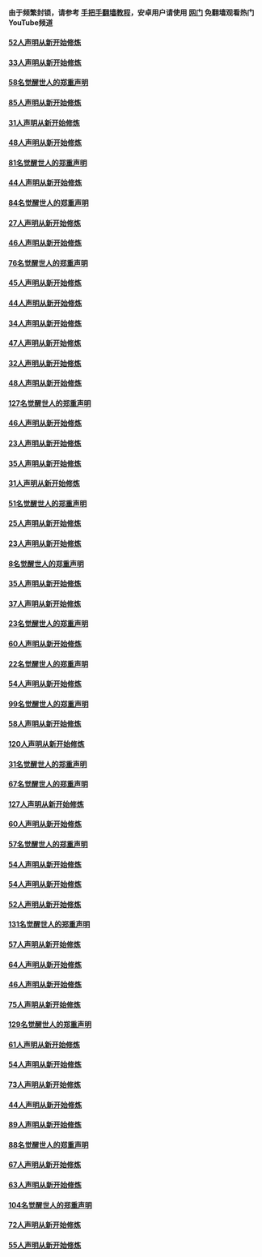 #### 由于频繁封锁，请参考 [手把手翻墙教程](https://github.com/gfw-breaker/guides/wiki/)，安卓用户请使用 [网门](https://github.com/gfw-breaker/nogfw/blob/master/dl.md?t=03161500) 免翻墙观看热门YouTube频道 

#### [52人声明从新开始修炼](../pages/91/421846.md?t=03161500) 

#### [33人声明从新开始修炼](../pages/91/421804.md?t=03161500) 

#### [58名觉醒世人的郑重声明](../pages/91/421845.md?t=03161500) 

#### [85人声明从新开始修炼](../pages/91/421769.md?t=03161500) 

#### [31人声明从新开始修炼](../pages/91/421763.md?t=03161500) 

#### [48人声明从新开始修炼](../pages/91/421605.md?t=03161500) 

#### [81名觉醒世人的郑重声明](../pages/91/421656.md?t=03161500) 

#### [44人声明从新开始修炼](../pages/91/421544.md?t=03161500) 

#### [84名觉醒世人的郑重声明](../pages/91/421543.md?t=03161500) 

#### [27人声明从新开始修炼](../pages/91/421465.md?t=03161500) 

#### [46人声明从新开始修炼](../pages/91/421454.md?t=03161500) 

#### [76名觉醒世人的郑重声明](../pages/91/421453.md?t=03161500) 

#### [45人声明从新开始修炼](../pages/91/421452.md?t=03161500) 

#### [44人声明从新开始修炼](../pages/91/421422.md?t=03161500) 

#### [34人声明从新开始修炼](../pages/91/421322.md?t=03161500) 

#### [47人声明从新开始修炼](../pages/91/421264.md?t=03161500) 

#### [32人声明从新开始修炼](../pages/91/421225.md?t=03161500) 

#### [48人声明从新开始修炼](../pages/91/421202.md?t=03161500) 

#### [127名觉醒世人的郑重声明](../pages/91/421224.md?t=03161500) 

#### [46人声明从新开始修炼](../pages/91/421203.md?t=03161500) 

#### [23人声明从新开始修炼](../pages/91/421138.md?t=03161500) 

#### [35人声明从新开始修炼](../pages/91/421122.md?t=03161500) 

#### [31人声明从新开始修炼](../pages/91/421081.md?t=03161500) 

#### [51名觉醒世人的郑重声明](../pages/91/421080.md?t=03161500) 

#### [25人声明从新开始修炼](../pages/91/421020.md?t=03161500) 

#### [23人声明从新开始修炼](../pages/91/420884.md?t=03161500) 

#### [8名觉醒世人的郑重声明](../pages/91/420883.md?t=03161500) 

#### [35人声明从新开始修炼](../pages/91/420809.md?t=03161500) 

#### [37人声明从新开始修炼](../pages/91/420766.md?t=03161500) 

#### [23名觉醒世人的郑重声明](../pages/91/420765.md?t=03161500) 

#### [60人声明从新开始修炼](../pages/91/420727.md?t=03161500) 

#### [22名觉醒世人的郑重声明](../pages/91/420726.md?t=03161500) 

#### [54人声明从新开始修炼](../pages/91/420529.md?t=03161500) 

#### [99名觉醒世人的郑重声明](../pages/91/420528.md?t=03161500) 

#### [58人声明从新开始修炼](../pages/91/420198.md?t=03161500) 

#### [120人声明从新开始修炼](../pages/91/420141.md?t=03161500) 

#### [31名觉醒世人的郑重声明](../pages/91/420197.md?t=03161500) 

#### [67名觉醒世人的郑重声明](../pages/91/420140.md?t=03161500) 

#### [127人声明从新开始修炼](../pages/91/420082.md?t=03161500) 

#### [60人声明从新开始修炼](../pages/91/420081.md?t=03161500) 

#### [57名觉醒世人的郑重声明](../pages/91/420080.md?t=03161500) 

#### [54人声明从新开始修炼](../pages/91/419533.md?t=03161500) 

#### [54人声明从新开始修炼](../pages/91/419532.md?t=03161500) 

#### [52人声明从新开始修炼](../pages/91/419531.md?t=03161500) 

#### [131名觉醒世人的郑重声明](../pages/91/419530.md?t=03161500) 

#### [57人声明从新开始修炼](../pages/91/419430.md?t=03161500) 

#### [64人声明从新开始修炼](../pages/91/419429.md?t=03161500) 

#### [46人声明从新开始修炼](../pages/91/419428.md?t=03161500) 

#### [75人声明从新开始修炼](../pages/91/419427.md?t=03161500) 

#### [129名觉醒世人的郑重声明](../pages/91/419426.md?t=03161500) 

#### [61人声明从新开始修炼](../pages/91/419198.md?t=03161500) 

#### [54人声明从新开始修炼](../pages/91/419197.md?t=03161500) 

#### [73人声明从新开始修炼](../pages/91/419196.md?t=03161500) 

#### [44人声明从新开始修炼](../pages/91/419075.md?t=03161500) 

#### [89人声明从新开始修炼](../pages/91/419074.md?t=03161500) 

#### [88名觉醒世人的郑重声明](../pages/91/419195.md?t=03161500) 

#### [67人声明从新开始修炼](../pages/91/419073.md?t=03161500) 

#### [63人声明从新开始修炼](../pages/91/419072.md?t=03161500) 

#### [104名觉醒世人的郑重声明](../pages/91/419071.md?t=03161500) 

#### [72人声明从新开始修炼](../pages/91/418902.md?t=03161500) 

#### [55人声明从新开始修炼](../pages/91/418901.md?t=03161500) 

